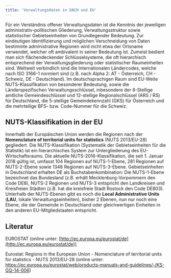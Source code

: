 ```yaml
---
title: 'Verwaltungsdaten in DACH und EU'
---
```


Für ein Verständnis offener Verwaltungsdaten ist die Kenntnis der jeweiligen administrativ-politischen Gliederung, Verwaltungsstruktur sowie statistischer Gebietseinheiten von Grundlegender Bedeutung. Zur eindeutigen Identifizierung und möglichen Verschneidung von Daten bestimmte administrative Regionen wird nicht etwa der Ortsname verwendet, welcher oft ambivalent in seiner Bedeutung ist. Zumeist bedient man sich flächendeckender Schlüsselsysteme, die oft hierarchisch entsprechend der Verwaltungsgliederung oder statistischer Raumeinheiten sind. Weltweit verbindlich sind die Internationalen Ländercodes, welche nach ISO 3166-1 normiert sind (z.B. nach Alpha 2: AT - Österreich, CH - Schweiz, DE - Deutschland). Im deutschsprachigen Raum sind EU-Weite NUTS-Klassifikation von besonderer Bedeutung, sowie die Länderspezifischen Verwaltungsschlüssel, inbesondere der 8-Stellige amtliche Gemeindeschlüssel und 12-stellige Regionalschlüssel (ARS / RS) für Deutschland, die 5-stellige Gemeindekennzahl (GKS) für Österreich und die mehrteilige BFS- bzw. Code-Nummer für die Schweiz.

<!--- Verwaltungsstruktur
- Einheitliche Schlüssel
- OSM-ID, Gemeindeschlüssel, Regionalschlüssel

politische-adminsitrative Gliederung

#ISO/ICC Code

Internationaler Ländercode (ISO 3166-1-alpha-2 code)

AT Österreich
CH Schweiz
DE Deutschland
FR Frankreich
IT Italien
LI Fürstentum Liechtenstein
-->

## NUTS-Klassifikation in der EU
Innerhalb der Europäischen Union werden die Regionen nach der **Nomenclature of territorial units for statistics** (NUTS 2013/EU-28) gegliedert. Die NUTS-Klassifikation (Systematik der Gebietseinheiten für die Statistik) ist ein hierarchisches System zur Untergliederung des EU-Wirtschaftsraums. Die aktuelle NUTS-2016-Klassifikation, die seit 1. Januar 2018 gültig ist, umfasst 104 Regionen auf NUTS-1-Ebene, 281 Regionen auf NUTS-2-Ebene sowie 1348 Regionen auf NUTS-3-Ebene. Gebietseinheiten in Deutschland erhalten DE als Buchstabenkombination: Die NUTS-1-Ebene bezeichnet das Bundesland (z.B. erhält Mecklenburg-Vorpommern den Code DE8), NUTS-2 Regionen und NUTS-3 entspricht den Landkreisen und Kreisfreien Städten  (z.B. hat die kreisfreie Stadt Rostock den Code DE803). Unterhalb der NUTS-Ebenen gibt es noch die **Local Administrative Units** (**LAU**, lokale Verwaltungseinheiten), bisher 2 Ebenen, nun nur noch eine Ebene, die der Gemeinde in Deutschland oder gleichwertigen Einheiten in den anderen EU-Mitgliedstaaten entspricht.










## Literatur

EUROSTAT (online unter: [http://ec.europa.eu/eurostat/de](http://ec.europa.eu/eurostat/de))

Eurostat: Regions in the European Union - Nomenclature of territorial units for statistics - NUTS 2013/EU-28
(online unter: https://ec.europa.eu/eurostat/web/products-manuals-and-guidelines/-/KS-GQ-14-006)
